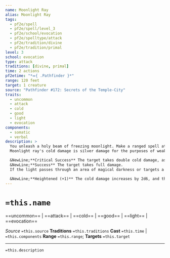 ```yaml
---
name: Moonlight Ray
alias: Moonlight Ray
tags:
  - pf2e/spell
  - pf2e/spell/level_3
  - pf2e/school/evocation
  - pf2e/spelltype/attack
  - pf2e/tradition/divine
  - pf2e/tradition/primal
level: 3
school: evocation
type: attack
traditions: [divine, primal]
time: 2 actions
pf2etime: "*⬺{ .Pathfinder }*"
range: 120 feet
target: 1 creature
source: "Pathfinder #172: Secrets of the Temple-City"
traits:
  - uncommon
  - attack
  - cold
  - good
  - light
  - evocation
components:
  - somatic
  - verbal
description: >
  You unleash a holy beam of freezing moonlight. Make a ranged spell attack. The ray deals 5d6 cold damage; if the target is a fiend or undead, you deal an extra 5d6 good damage.
  Moonlight ray's cold damage is silver damage for the purposes of weaknesses, resistances, and the like.

  &NewLine;**Critical Success** The target takes double cold damage, as well as double good damage if a fiend or undead.
  &NewLine;**Success** The target takes full damage.
  If the light passes through an area of magical darkness or targets a creature affected by magical darkness, moonlight ray attempts to counteract the darkness. If you need to determine whether the light passes through an area of darkness, draw a line between yourself and the spell's target.

  &NewLine;**Heightened (+1)** The cold damage increases by 2d6, and the good damage against fiends and undead increases by 2d6 good{2d6 good damage}.
---
```

# `=this.name`
==uncommon== | ==attack== | ==cold== | ==good== | ==light== | ==evocation==

*Source* `=this.source`
**Traditions** `=this.traditions`
**Cast** `=this.time` | `=this.components`
**Range** `=this.range`; **Targets** `=this.target`

***
`=this.description`